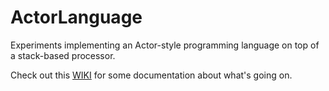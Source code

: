 # ActorLanguage

Experiments implementing an Actor-style programming language on top of a stack-based processor.

Check out this [WIKI](https://git.proteus-tech.com/scherrey/actorlanguage/wikis/home) for some documentation about what's going on.
